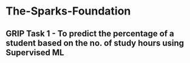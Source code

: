 # The-Sparks-Foundation
## GRIP Task 1 - To predict the percentage of a student based on the no. of study hours using Supervised ML
